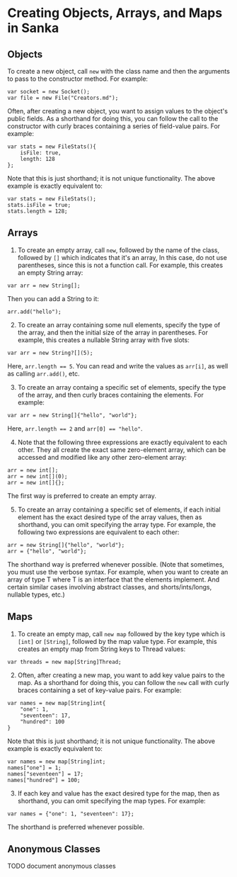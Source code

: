 Creating Objects, Arrays, and Maps in Sanka
===========================================

## Objects

To create a new object, call `new` with the class name and then the
arguments to pass to the constructor method. For example:
~~~
var socket = new Socket();
var file = new File("Creators.md");
~~~

Often, after creating a new object, you want to assign values to the
object's public fields. As a shorthand for doing this, you can follow
the call to the constructor with curly braces containing a series of
field-value pairs. For example:
~~~
var stats = new FileStats(){
    isFile: true,
    length: 128
};
~~~

Note that this is just shorthand; it is not unique functionality. The
above example is exactly equivalent to:
~~~
var stats = new FileStats();
stats.isFile = true;
stats.length = 128;
~~~

## Arrays

1. To create an empty array, call `new`, followed by the name of the
class, followed by `[]` which indicates that it's an array, In this
case, do not use parentheses, since this is not a function call. For
example, this creates an empty String array:
~~~
var arr = new String[];
~~~
Then you can add a String to it:
~~~
arr.add("hello");
~~~

2. To create an array containing some null elements, specify the type
of the array, and then the initial size of the array in parentheses.
For example, this creates a nullable String array with five slots:
~~~
var arr = new String?[](5);
~~~
Here, `arr.length == 5`. You can read and write the values as
`arr[i]`, as well as calling `arr.add()`, etc.

3. To create an array containg a specific set of elements, specify the
type of the array, and then curly braces containing the elements. For
example:
~~~
var arr = new String[]{"hello", "world"};
~~~
Here, `arr.length == 2` and `arr[0] == "hello"`.

4. Note that the following three expressions are exactly equivalent to
each other. They all create the exact same zero-element array, which
can be accessed and modified like any other zero-element array:
~~~
arr = new int[];
arr = new int[](0);
arr = new int[]{};
~~~
The first way is preferred to create an empty array.

5. To create an array containing a specific set of elements, if each
initial element has the exact desired type of the array values, then
as shorthand, you can omit specifying the array type. For example, the
following two expressions are equivalent to each other:
~~~
arr = new String[]{"hello", "world"};
arr = {"hello", "world"};
~~~

The shorthand way is preferred whenever possible. (Note that
sometimes, you must use the verbose syntax. For example, when you want
to create an array of type T where T is an interface that the elements
implement. And certain similar cases involving abstract classes, and
shorts/ints/longs, nullable types, etc.)

## Maps

1. To create an empty map, call `new map` followed by the key type
which is `[int]` or `[String]`, followed by the map value type. For
example, this creates an empty map from String keys to Thread values:
~~~
var threads = new map[String]Thread;
~~~

2. Often, after creating a new map, you want to add key value pairs to
the map. As a shorthand for doing this, you can follow the `new` call
with curly braces containing a set of key-value pairs. For example:
~~~
var names = new map[String]int{
    "one": 1,
    "seventeen": 17,
    "hundred": 100
}
~~~

Note that this is just shorthand; it is not unique functionality. The
above example is exactly equivalent to:
~~~
var names = new map[String]int;
names["one"] = 1;
names["seventeen"] = 17;
names["hundred"] = 100;
~~~

3. If each key and value has the exact desired type for the map,
then as shorthand, you can omit specifying the map types. For
example:
~~~
var names = {"one": 1, "seventeen": 17};
~~~
The shorthand is preferred whenever possible.

## Anonymous Classes

TODO document anonymous classes
